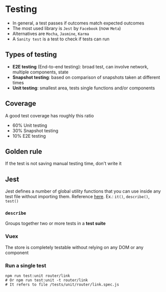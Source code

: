 # Testing

- In general, a test passes if outcomes match expected outcomes
- The most used library is `Jest` by `Facebook` (now `Meta`)
- Alternatives are `Mocha`, `Jasmine`, `Karma`
- A `Sanity test` is a test to check if tests can run

## Types of testing
- **E2E testing** (End-to-end testing): broad test, can involve network, multiple components, state
- **Snapshot testing**: based on comparison of snapshots taken at different times
- **Unit testing**: smallest area, tests single functions and/or components

## Coverage

A good test coverage has roughly this ratio
- 60% Unit testing
- 30% Snapshot testing
- 10% E2E testing

## Golden rule
If the test is not saving manual testing time, don't write it

## Jest
Jest defines a number of global utility functions that you can use inside any test file without importing them. Reference [here](https://jestjs.io/docs/api). Ex.: `it()`, `describe()`, `test()`

### `describe`
Groups together two or more tests in a **test suite**

### Vuex
The store is completely testable without relying on any DOM or any component

### Run a single test
```
npm run test:unit router/link
# Or npm run test:unit -t router/link
# It refers to file /tests/unit/router/link.spec.js
```
